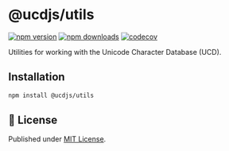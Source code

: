 # @ucdjs/utils

[![npm version][npm-version-src]][npm-version-href]
[![npm downloads][npm-downloads-src]][npm-downloads-href]
[![codecov][codecov-src]][codecov-href]

Utilities for working with the Unicode Character Database (UCD).

## Installation

```bash
npm install @ucdjs/utils
```

## 📄 License

Published under [MIT License](./LICENSE).

[npm-version-src]: https://img.shields.io/npm/v/@ucdjs/utils?style=flat&colorA=18181B&colorB=4169E1
[npm-version-href]: https://npmjs.com/package/@ucdjs/utils
[npm-downloads-src]: https://img.shields.io/npm/dm/@ucdjs/utils?style=flat&colorA=18181B&colorB=4169E1
[npm-downloads-href]: https://npmjs.com/package/@ucdjs/utils
[codecov-src]: https://img.shields.io/codecov/c/gh/ucdjs/ucd?style=flat&colorA=18181B&colorB=4169E1
[codecov-href]: https://codecov.io/gh/ucdjs/ucd
